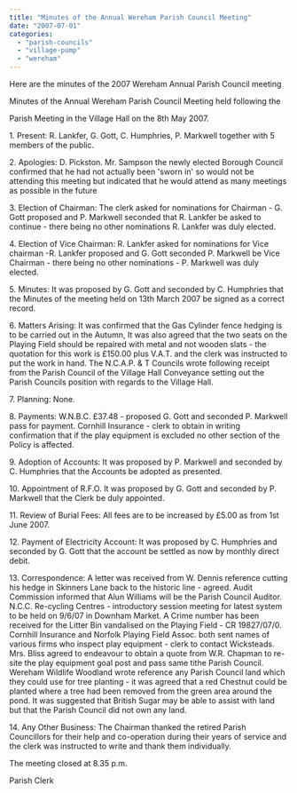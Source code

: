 ```yaml
---
title: "Minutes of the Annual Wereham Parish Council Meeting"
date: "2007-07-01"
categories: 
  - "parish-councils"
  - "village-pump"
  - "wereham"
---
```


Here are the minutes of the 2007 Wereham Annual Parish Council meeting

Minutes of the Annual Wereham Parish Council Meeting held following the

Parish Meeting in the Village Hall on the 8th May 2007.

1\. Present: R. Lankfer, G. Gott, C. Humphries, P. Markwell together with 5 members of the public.

2\. Apologies: D. Pickston. Mr. Sampson the newly elected Borough Council confirmed that he had not actually been 'sworn in' so would not be attending this meeting but indicated that he would attend as many meetings as possible in the future

3\. Election of Chairman: The clerk asked for nominations for Chairman - G. Gott proposed and P. Markwell seconded that R. Lankfer be asked to continue - there being no other nominations R. Lankfer was duly elected.

4\. Election of Vice Chairman: R. Lankfer asked for nominations for Vice chairman -R. Lankfer proposed and G. Gott seconded P. Markwell be Vice Chairman - there being no other nominations - P. Markwell was duly elected.

5\. Minutes: It was proposed by G. Gott and seconded by C. Humphries that the Minutes of the meeting held on 13th March 2007 be signed as a correct record.

6\. Matters Arising: It was confirmed that the Gas Cylinder fence hedging is to be carried out in the Autumn, It was also agreed that the two seats on the Playing Field should be repaired with metal and not wooden slats - the quotation for this work is £150.00 plus V.A.T. and the clerk was instructed to put the work in hand. The N.C.A.P. & T Councils wrote following receipt from the Parish Council of the Village Hall Conveyance setting out the Parish Councils position with regards to the Village Hall.

7\. Planning: None.

8\. Payments: W.N.B.C. £37.48 - proposed G. Gott and seconded P. Markwell pass for payment. Cornhill Insurance - clerk to obtain in writing confirmation that if the play equipment is excluded no other section of the Policy is affected.

9\. Adoption of Accounts: It was proposed by P. Markwell and seconded by C. Humphries that the Accounts be adopted as presented.

10\. Appointment of R.F.O. It was proposed by G. Gott and seconded by P. Markwell that the Clerk be duly appointed.

11\. Review of Burial Fees: All fees are to be increased by £5.00 as from 1st June 2007.

12\. Payment of Electricity Account: It was proposed by C. Humphries and seconded by G. Gott that the account be settled as now by monthly direct debit.

13\. Correspondence: A letter was received from W. Dennis reference cutting his hedge in Skinners Lane back to the historic line - agreed. Audit Commission informed that Alun Williams will be the Parish Council Auditor. N.C.C. Re-cycling Centres - introductory session meeting for latest system to be held on 9/6/07 in Downham Market. A Crime number has been received for the Litter Bin vandalised on the Playing Field - CR 19827/07/0. Cornhill Insurance and Norfolk Playing Field Assoc. both sent names of various firms who inspect play equipment - clerk to contact Wicksteads. Mrs. Bliss agreed to endeavour to obtain a quote from W.R. Chapman to re-site the play equipment goal post and pass same tithe Parish Council. Wereham Wildlife Woodland wrote reference any Parish Council land which they could use for tree planting - it was agreed that a red Chestnut could be planted where a tree had been removed from the green area around the pond. It was suggested that British Sugar may be able to assist with land but that the Parish Council did not own any land.

14\. Any Other Business: The Chairman thanked the retired Parish Councillors for their help and co-operation during their years of service and the clerk was instructed to write and thank them individually.

The meeting closed at 8.35 p.m.

Parish Clerk
